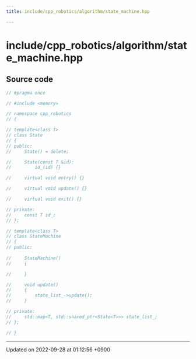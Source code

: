```yaml
---
title: include/cpp_robotics/algorithm/state_machine.hpp

---
```


# include/cpp_robotics/algorithm/state_machine.hpp






## Source code

```cpp
// #pragma once

// #include <memory>

// namespace cpp_robotics
// {

// template<class T>
// class State
// {
// public:
//     State() = delete;

//     State(const T &id):
//         id_(id) {}

//     virtual void entry() {}

//     virtual void update() {}

//     virtual void exit() {}

// private:
//     const T id_;
// };

// template<class T>
// class StateMachine
// {
// public:
    
//     StateMachine()
//     {

//     }

//     void update()
//     {
//         state_list_->update();
//     }

// private:
//     std::map<T, std::shared_ptr<State<T>>> state_list_;
// };

// }
```


-------------------------------

Updated on 2022-09-28 at 01:12:56 +0900
